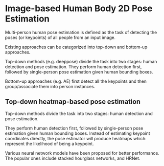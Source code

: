 # Image-based Human Body 2D Pose Estimation

Multi-person human pose estimation is defined as the task of detecting the poses (or keypoints) of all people from an input image.

Existing approaches can be categorized into top-down and bottom-up approaches.

Top-down methods (e.g. deeppose) divide the task into two stages: human detection and pose estimation. They perform human detection first, followed by single-person pose estimation given human bounding boxes.

Bottom-up approaches (e.g. AE) first detect all the keypoints and then group/associate them into person instances.

## Top-down heatmap-based pose estimation

Top-down methods divide the task into two stages: human detection and pose estimation.

They perform human detection first, followed by single-person pose estimation given human bounding boxes.
Instead of estimating keypoint coordinates directly, the pose estimator will produce heatmaps which represent the
likelihood of being a keypoint.

Various neural network models have been proposed for better performance.
The popular ones include stacked hourglass networks, and HRNet.
